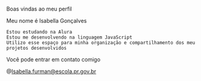 Boas vindas ao meu perfil

Meu nome é Isabella Gonçalves

    Estou estudando na Alura
    Estou me desenvolvendo na linguagem JavaScript
    Utilizo esse espaço para minha organização e compartilhamento dos meu projetos desenvolvidos

Você pode entrar em contato comigo

@Isabella.furman@escola.pr.gov.br
